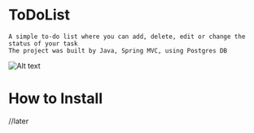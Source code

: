# ToDoList
    A simple to-do list where you can add, delete, edit or change the status of your task
    The project was built by Java, Spring MVC, using Postgres DB
![Alt text](https://cdn.discordapp.com/attachments/557505548581339148/929360480835895316/unknown.png "test")
# How to Install
//later